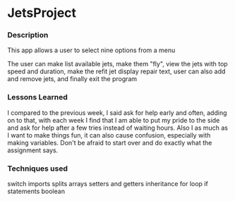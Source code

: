 # JetsProject

### Description
This app allows a user to select nine options from a menu

The user can make list available jets, make them "fly", 
view the jets with top speed and duration, 
make the refit jet display repair text,
user can also add and remove jets, and finally exit the program

### Lessons Learned
I compared to the previous week, I said ask for help early and often, adding on to that, with each week I find that 
I am able to put my pride to the side and ask for help 
after a few tries instead of waiting hours. Also I as much as I want to make things fun, it can also cause confusion,
especially with making variables. Don't be afraid to start over and do exactly what the assignment says.

### Techniques used
switch
imports
splits
arrays
setters and getters
inheritance
for loop
if statements
boolean


